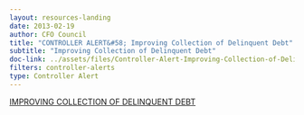 ```yaml
---
layout: resources-landing
date: 2013-02-19
author: CFO Council
title: "CONTROLLER ALERT&#58; Improving Collection of Delinquent Debt"
subtitle: "Improving Collection of Delinquent Debt"
doc-link: ../assets/files/Controller-Alert-Improving-Collection-of-Delinquent-Debt-1.4.13.pdf
filters: controller-alerts
type: Controller Alert
---
```


[IMPROVING COLLECTION OF DELINQUENT DEBT]({{site.baseurl}}/assets/files/Controller-Alert-Improving-Collection-of-Delinquent-Debt-1.4.13.pdf)
